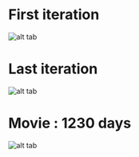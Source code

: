 # First iteration

![alt tab](https://user-images.githubusercontent.com/26437161/27909958-594998e4-6253-11e7-837d-237cab8ed766.png)

# Last iteration

![alt tab](https://user-images.githubusercontent.com/26437161/27909961-5bed0fea-6253-11e7-93ab-dc85a17d7a6f.png)

# Movie : 1230 days

![alt tab](https://user-images.githubusercontent.com/26437161/27911542-ac4e9ade-6259-11e7-9cf3-01ddc2629342.gif)
